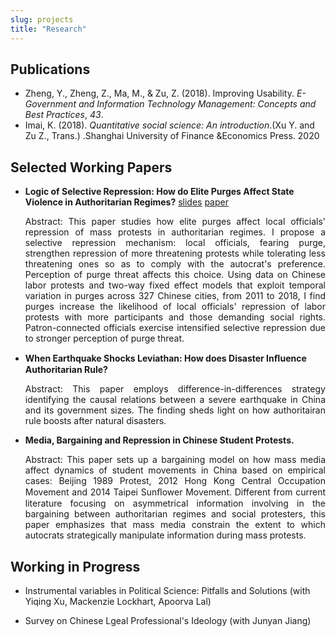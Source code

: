 ```yaml
---
slug: projects
title: "Research"
---
```


## Publications

* Zheng, Y., Zheng, Z., Ma, M., & Zu, Z. (2018). Improving Usability. *E-Government and Information Technology Management: Concepts and Best Practices*, *43*.
* Imai, K. (2018). *Quantitative social science: An introduction*.(Xu Y. and Zu Z., Trans.) .Shanghai University of Finance &Economics Press. 2020

## Selected Working Papers

* **Logic of Selective Repression: How do Elite Purges Affect State Violence in Authoritarian Regimes?**       [slides](https://www.dropbox.com/s/xj2bpi490p0zdpz/slides.pdf?dl=0)    [paper](https://dukespace.lib.duke.edu/dspace/bitstream/handle/10161/20790/Zu_duke_0066N_15620.pdf?sequence=1)		

  <div style="text-align:justify">Abstract: This paper studies how elite purges affect local officials' repression of mass protests in authoritarian regimes. I propose a selective repression mechanism: local officials, fearing purge, strengthen repression of more threatening protests while tolerating less threatening ones so as to comply with the autocrat's preference. Perception of purge threat affects this choice. Using data on Chinese labor protests and two-way fixed effect models that exploit temporal variation in purges across 327 Chinese cities, from 2011 to 2018, I find purges increase the likelihood of local officials' repression of labor protests with more participants and those demanding social rights. Patron-connected officials exercise intensified selective repression due to stronger perception of purge threat. </div>

  

* **When Earthquake Shocks Leviathan: How does Disaster Inﬂuence Authoritarian Rule?**

  <div style="text-align:justify">Abstract: This paper employs difference-in-differences strategy identifying the causal relations between a severe earthquake in China and its government sizes. The finding sheds light on how authoritairan rule boosts after natural disasters.</div>

  

* **Media, Bargaining and Repression in Chinese Student Protests.**

  <div style="text-align:justify">Abstract: This paper sets up a bargaining model on how mass media affect dynamics of student movements in China based on empirical cases: Beijing 1989 Protest, 2012 Hong Kong Central Occupation Movement and 2014 Taipei Sunﬂower Movement. Different from current literature focusing on asymmetrical information involving in the bargaining between authoritarian regimes and social protesters, this paper emphasizes that mass media constrain the extent to which autocrats strategically manipulate information during mass protests.</div>

## Working in Progress

* Instrumental variables in Political Science: Pitfalls and Solutions (with Yiqing Xu, Mackenzie Lockhart, Apoorva Lal)



* Survey on Chinese Lgeal Professional's Ideology (with Junyan Jiang)